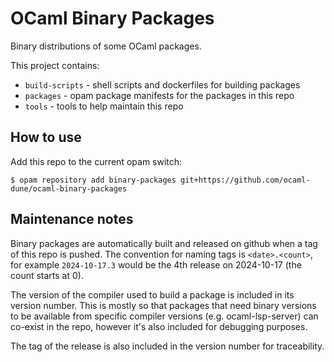 # OCaml Binary Packages

Binary distributions of some OCaml packages.

This project contains:
 - `build-scripts` - shell scripts and dockerfiles for building packages
 - `packages` - opam package manifests for the packages in this repo
 - `tools` - tools to help maintain this repo

## How to use

Add this repo to the current opam switch:
```
$ opam repository add binary-packages git+https://github.com/ocaml-dune/ocaml-binary-packages
```

## Maintenance notes

Binary packages are automatically built and released on github when a tag of
this repo is pushed. The convention for naming tags is `<date>.<count>`, for
example `2024-10-17.3` would be the 4th release on 2024-10-17 (the count starts
at 0).

The version of the compiler used to build a package is included in its version
number. This is mostly so that packages that need binary versions to be
available from specific compiler versions (e.g. ocaml-lsp-server) can co-exist
in the repo, however it's also included for debugging purposes.

The tag of the release is also included in the version number for traceability.
